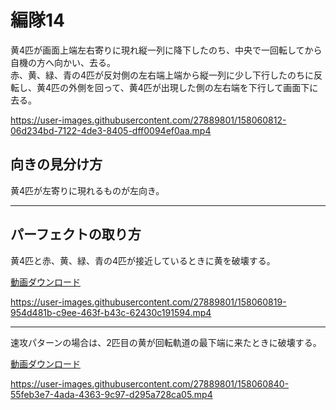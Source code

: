 # 編隊14  
黄4匹が画面上端左右寄りに現れ縦一列に降下したのち、中央で一回転してから自機の方へ向かい、去る。  
赤、黄、緑、青の4匹が反対側の左右端上端から縦一列に少し下行したのちに反転し、黄4匹の外側を回って、黄4匹が出現した側の左右端を下行して画面下に去る。

https://user-images.githubusercontent.com/27889801/158060812-06d234bd-7122-4de3-8405-dff0094ef0aa.mp4


## 向きの見分け方   
黄4匹が左寄りに現れるものが左向き。
___  
## パーフェクトの取り方  
黄4匹と赤、黄、緑、青の4匹が接近しているときに黄を破壊する。
  
[動画ダウンロード](media/H264/form14per.mp4?raw=true)

https://user-images.githubusercontent.com/27889801/158060819-954d481b-c9ee-463f-b43c-62430c191594.mp4

____
速攻パターンの場合は、2匹目の黄が回転軌道の最下端に来たときに破壊する。

[動画ダウンロード](media/H264/form14perqui.mp4?raw=true)

https://user-images.githubusercontent.com/27889801/158060840-55feb3e7-4ada-4363-9c97-d295a728ca05.mp4

